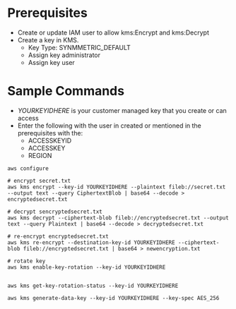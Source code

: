 # Prerequisites
* Create or update IAM user to allow kms:Encrypt and kms:Decrypt
* Create a key in KMS. 
    * Key Type: SYNMMETRIC_DEFAULT
    * Assign key administrator
    * Assign key user

# Sample Commands
* _YOURKEYIDHERE_ is your customer managed key that you create or can access
* Enter the following with the user in created or mentioned in the prerequisites with the:
    * ACCESSKEYID
    * ACCESSKEY
    * REGION
```
aws configure
```

```
# encrypt secret.txt
aws kms encrypt --key-id YOURKEYIDHERE --plaintext fileb://secret.txt --output text --query CiphertextBlob | base64 --decode > encryptedsecret.txt
```
```
# decrypt sencryptedsecret.txt
aws kms decrypt --ciphertext-blob fileb://encryptedsecret.txt --output text --query Plaintext | base64 --decode > decryptedsecret.txt
```
```
# re-encrypt encryptedsecret.txt
aws kms re-encrypt --destination-key-id YOURKEYIDHERE --ciphertext-blob fileb://encryptedsecret.txt | base64 > newencryption.txt 

```
```
# rotate key
aws kms enable-key-rotation --key-id YOURKEYIDHERE
```
```

aws kms get-key-rotation-status --key-id YOURKEYIDHERE
```
```
aws kms generate-data-key --key-id YOURKEYIDHERE --key-spec AES_256
```

